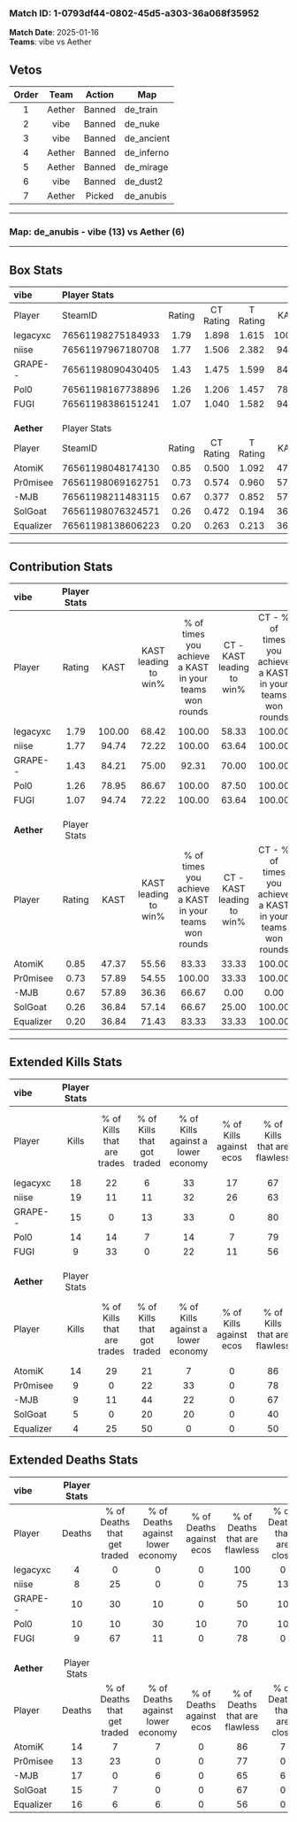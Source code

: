 ### Match ID: 1-0793df44-0802-45d5-a303-36a068f35952  
**Match Date**: 2025-01-16  
**Teams**: vibe vs Aether  

## Vetos  

| Order | Team | Action | Map |
| :---: | :--: | :----: | --- |
| 1 | Aether | Banned | de_train |
| 2 | vibe | Banned | de_nuke |
| 3 | vibe | Banned | de_ancient |
| 4 | Aether | Banned | de_inferno |
| 5 | Aether | Banned | de_mirage |
| 6 | vibe | Banned | de_dust2 |
| 7 | Aether | Picked | de_anubis |

---  

### **Map**: de_anubis - vibe (13) vs Aether (6)  
---  

## Box Stats  

| **vibe**   | Player Stats      |        |           |          |        |       |       |         |        |      |     |
| :- | :- | :-: | :-: | :-: | :-: | :-: | :-: | :-: | :-: | :-: | :-: |
| Player     | SteamID           | Rating | CT Rating | T Rating |  KAST  |  ADR  | Kills | Assists | Deaths | K/D  | HS% |
| legacyxc   | 76561198275184933 |  1.79  |   1.898   |  1.615   | 100.00 | 85.4  |  18   |    3    |   4    | 4.50 | 33  |
| niise      | 76561197967180708 |  1.77  |   1.506   |  2.382   | 94.74  | 108.8 |  19   |    6    |   8    | 2.38 | 36  |
| GRAPE--    | 76561198090430405 |  1.43  |   1.475   |  1.599   | 84.21  | 100.0 |  15   |    7    |   10   | 1.50 | 53  |
| Pol0       | 76561198167738896 |  1.26  |   1.206   |  1.457   | 78.95  | 74.7  |  14   |    6    |   10   | 1.40 | 71  |
| FUGI       | 76561198386151241 |  1.07  |   1.040   |  1.582   | 94.74  | 43.9  |   9   |    4    |   9    | 1.00 | 55  |
|            |                   |        |           |          |        |       |       |         |        |      |     |
|            |                   |        |           |          |        |       |       |         |        |      |     |
|            |                   |        |           |          |        |       |       |         |        |      |     |
| **Aether** | Player Stats      |        |           |          |        |       |       |         |        |      |     |
| Player     | SteamID           | Rating | CT Rating | T Rating |  KAST  |  ADR  | Kills | Assists | Deaths | K/D  | HS% |
| AtomiK     | 76561198048174130 |  0.85  |   0.500   |  1.092   | 47.37  | 57.2  |  14   |    2    |   14   | 1.00 | 28  |
| Pr0misee   | 76561198069162751 |  0.73  |   0.574   |  0.960   | 57.89  | 57.8  |   9   |    3    |   13   | 0.69 | 77  |
| -MJB       | 76561198211483115 |  0.67  |   0.377   |  0.852   | 57.89  | 72.0  |   9   |    5    |   17   | 0.53 | 88  |
| SolGoat    | 76561198076324571 |  0.26  |   0.472   |  0.194   | 36.84  | 37.0  |   5   |    1    |   15   | 0.33 | 100 |
| Equalizer  | 76561198138606223 |  0.20  |   0.263   |  0.213   | 36.84  | 40.3  |   4   |    2    |   16   | 0.25 | 25  |
---  

## Contribution Stats  

| **vibe**   | Player Stats |        |                      |                                                        |                           |                                                             |                          |                                                            |
| :- | :-: | :-: | :-: | :-: | :-: | :-: | :-: | :-: |
| Player     |    Rating    |  KAST  | KAST leading to win% | % of times you achieve a KAST in your teams won rounds | CT - KAST leading to win% | CT - % of times you achieve a KAST in your teams won rounds | T - KAST leading to win% | T - % of times you achieve a KAST in your teams won rounds |
| legacyxc   |     1.79     | 100.00 |        68.42         |                         100.00                         |           58.33           |                           100.00                            |          85.71           |                           100.00                           |
| niise      |     1.77     | 94.74  |        72.22         |                         100.00                         |           63.64           |                           100.00                            |          85.71           |                           100.00                           |
| GRAPE--    |     1.43     | 84.21  |        75.00         |                         92.31                          |           70.00           |                           100.00                            |          83.33           |                           83.33                            |
| Pol0       |     1.26     | 78.95  |        86.67         |                         100.00                         |           87.50           |                           100.00                            |          85.71           |                           100.00                           |
| FUGI       |     1.07     | 94.74  |        72.22         |                         100.00                         |           63.64           |                           100.00                            |          85.71           |                           100.00                           |
|            |              |        |                      |                                                        |                           |                                                             |                          |                                                            |
|            |              |        |                      |                                                        |                           |                                                             |                          |                                                            |
|            |              |        |                      |                                                        |                           |                                                             |                          |                                                            |
| **Aether** | Player Stats |        |                      |                                                        |                           |                                                             |                          |                                                            |
| Player     |    Rating    |  KAST  | KAST leading to win% | % of times you achieve a KAST in your teams won rounds | CT - KAST leading to win% | CT - % of times you achieve a KAST in your teams won rounds | T - KAST leading to win% | T - % of times you achieve a KAST in your teams won rounds |
| AtomiK     |     0.85     | 47.37  |        55.56         |                         83.33                          |           33.33           |                           100.00                            |          66.67           |                           80.00                            |
| Pr0misee   |     0.73     | 57.89  |        54.55         |                         100.00                         |           33.33           |                           100.00                            |          62.50           |                           100.00                           |
| -MJB       |     0.67     | 57.89  |        36.36         |                         66.67                          |           0.00            |                            0.00                             |          50.00           |                           80.00                            |
| SolGoat    |     0.26     | 36.84  |        57.14         |                         66.67                          |           25.00           |                           100.00                            |          100.00          |                           60.00                            |
| Equalizer  |     0.20     | 36.84  |        71.43         |                         83.33                          |           33.33           |                           100.00                            |          100.00          |                           80.00                            |
---  

## Extended Kills Stats  

| **vibe**   | Player Stats |                            |                            |                                    |                         |                              |                                 |                                       |                    |           |
| :- | :-: | :-: | :-: | :-: | :-: | :-: | :-: | :-: | :-: | :-: |
| Player     |    Kills     | % of Kills that are trades | % of Kills that got traded | % of Kills against a lower economy | % of Kills against ecos | % of Kills that are flawless | % of Kills that are close duels | % of Kills that are assisted by flash | Pistol Round Kills | AWP Kills |
| legacyxc   |      18      |             22             |             6              |                 33                 |           17            |              67              |                6                |                   0                   |         1          |     7     |
| niise      |      19      |             11             |             11             |                 32                 |           26            |              63              |                0                |                   0                   |         3          |     0     |
| GRAPE--    |      15      |             0              |             13             |                 33                 |            0            |              80              |                0                |                  20                   |         0          |     0     |
| Pol0       |      14      |             14             |             7              |                 14                 |            7            |              79              |                0                |                   0                   |         6          |     0     |
| FUGI       |      9       |             33             |             0              |                 22                 |           11            |              56              |               11                |                   0                   |         0          |     0     |
|            |              |                            |                            |                                    |                         |                              |                                 |                                       |                    |           |
|            |              |                            |                            |                                    |                         |                              |                                 |                                       |                    |           |
|            |              |                            |                            |                                    |                         |                              |                                 |                                       |                    |           |
| **Aether** | Player Stats |                            |                            |                                    |                         |                              |                                 |                                       |                    |           |
| Player     |    Kills     | % of Kills that are trades | % of Kills that got traded | % of Kills against a lower economy | % of Kills against ecos | % of Kills that are flawless | % of Kills that are close duels | % of Kills that are assisted by flash | Pistol Round Kills | AWP Kills |
| AtomiK     |      14      |             29             |             21             |                 7                  |            0            |              86              |                0                |                   0                   |         2          |     3     |
| Pr0misee   |      9       |             0              |             22             |                 33                 |            0            |              78              |               11                |                   0                   |         0          |     0     |
| -MJB       |      9       |             11             |             44             |                 22                 |            0            |              67              |               11                |                  11                   |         1          |     0     |
| SolGoat    |      5       |             0              |             20             |                 20                 |            0            |              40              |               20                |                   0                   |         0          |     0     |
| Equalizer  |      4       |             25             |             50             |                 0                  |            0            |              50              |                0                |                   0                   |         0          |     0     |
## Extended Deaths Stats  

| **vibe**   | Player Stats |                             |                                   |                          |                               |                            |                           |               |
| :- | :-: | :-: | :-: | :-: | :-: | :-: | :-: | :-: |
| Player     |    Deaths    | % of Deaths that get traded | % of Deaths against lower economy | % of Deaths against ecos | % of Deaths that are flawless | % of Deaths that are close | % of Deaths while blinded | Deaths to AWP |
| legacyxc   |      4       |              0              |                 0                 |            0             |              100              |             0              |             0             |       1       |
| niise      |      8       |             25              |                 0                 |            0             |              75               |             13             |             0             |       1       |
| GRAPE--    |      10      |             30              |                10                 |            0             |              50               |             10             |             0             |       0       |
| Pol0       |      10      |             10              |                30                 |            10            |              70               |             10             |             0             |       0       |
| FUGI       |      9       |             67              |                11                 |            0             |              78               |             0              |            11             |       1       |
|            |              |                             |                                   |                          |                               |                            |                           |               |
|            |              |                             |                                   |                          |                               |                            |                           |               |
|            |              |                             |                                   |                          |                               |                            |                           |               |
| **Aether** | Player Stats |                             |                                   |                          |                               |                            |                           |               |
| Player     |    Deaths    | % of Deaths that get traded | % of Deaths against lower economy | % of Deaths against ecos | % of Deaths that are flawless | % of Deaths that are close | % of Deaths while blinded | Deaths to AWP |
| AtomiK     |      14      |              7              |                 7                 |            0             |              86               |             7              |             0             |       2       |
| Pr0misee   |      13      |             23              |                 0                 |            0             |              77               |             0              |             0             |       0       |
| -MJB       |      17      |              0              |                 6                 |            0             |              65               |             6              |             0             |       5       |
| SolGoat    |      15      |              7              |                 0                 |            0             |              67               |             0              |            20             |       0       |
| Equalizer  |      16      |              6              |                 6                 |            0             |              56               |             0              |             0             |       0       |

